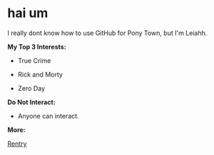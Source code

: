 # hai um



I really dont know how to use GitHub for Pony Town, but I'm Leiahh.



**My Top 3 Interests:**

* True Crime

* Rick and Morty

* Zero Day



**Do Not Interact:**

* Anyone can interact.


**More:**

[Rentry](https://rentry.co/colt-gray)
